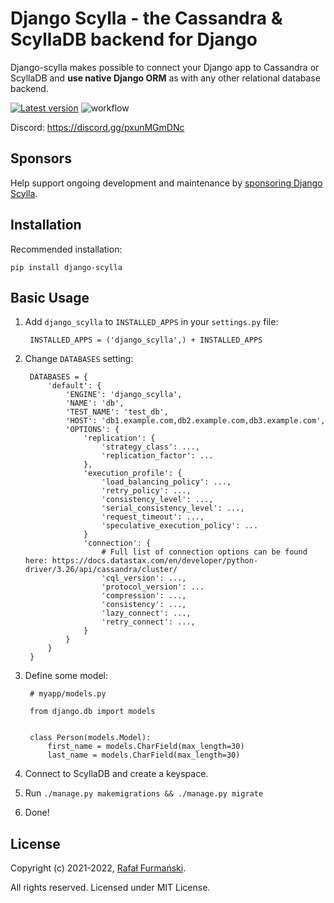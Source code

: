 # Django Scylla - the Cassandra & ScyllaDB backend for Django

Django-scylla makes possible to connect your Django app to Cassandra or ScyllaDB and **use native Django ORM** as with any other relational database backend.


[![Latest version](https://img.shields.io/pypi/v/django-scylla.svg "Latest version")](https://pypi.python.org/pypi/django-scylla/)
![workflow](https://github.com/r4fek/django-scylla/actions/workflows/tox.yml/badge.svg)

Discord: https://discord.gg/pxunMGmDNc

## Sponsors ##
Help support ongoing development and maintenance by [sponsoring Django Scylla](https://github.com/sponsors/r4fek).

## Installation ##

Recommended installation:

    pip install django-scylla

## Basic Usage ##

1. Add `django_scylla` to `INSTALLED_APPS` in your `settings.py` file:

        INSTALLED_APPS = ('django_scylla',) + INSTALLED_APPS

2. Change `DATABASES` setting:

        DATABASES = {
            'default': {
                'ENGINE': 'django_scylla',
                'NAME': 'db',
                'TEST_NAME': 'test_db',
                'HOST': 'db1.example.com,db2.example.com,db3.example.com',
                'OPTIONS': {
                    'replication': {
                        'strategy_class': ...,
                        'replication_factor': ...
                    },
                    'execution_profile': {
                        'load_balancing_policy': ...,
                        'retry_policy': ...,
                        'consistency_level': ...,
                        'serial_consistency_level': ...,
                        'request_timeout': ...,
                        'speculative_execution_policy': ...
                    }
                    'connection': {
                        # Full list of connection options can be found here: https://docs.datastax.com/en/developer/python-driver/3.26/api/cassandra/cluster/
                        'cql_version': ...,
                        'protocol_version': ...
                        'compression': ...,
                        'consistency': ...,
                        'lazy_connect': ...,
                        'retry_connect': ...,
                    }
                }
            }
        }

3. Define some model:

        # myapp/models.py

        from django.db import models


        class Person(models.Model):
            first_name = models.CharField(max_length=30)
            last_name = models.CharField(max_length=30)


4. Connect to ScyllaDB and create a keyspace.
5. Run `./manage.py makemigrations && ./manage.py migrate`
6. Done!

## License ##
Copyright (c) 2021-2022, [Rafał Furmański](https://linkedin.com/in/furmanski).

All rights reserved. Licensed under MIT License.
